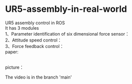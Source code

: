 # UR5-assembly-in-real-world
UR5 assembly control in ROS
<br />It has 3 modules
<br />1、Parameter identification of six dimensional force sensor：
<br />2、Attitude speed control：
<br />3、Force feedback control：
<br />paper:

<br />picture：


The video is in the branch 'main'
